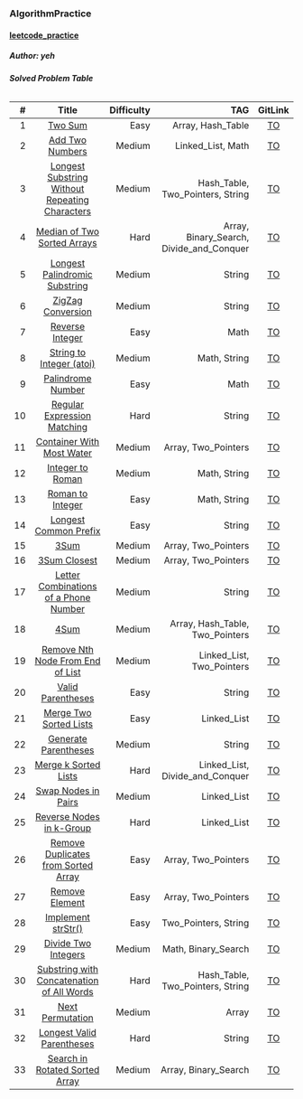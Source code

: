 ### AlgorithmPractice

#### [leetcode_practice](https://leetcode.com/)

##### ***Author: yeh***

###### ***Solved Problem Table***

|   #|Title|Difficulty|TAG|GitLink|
|----:|:----:|----:|----:|:----:|
|1|[Two Sum](https://leetcode.com/problems/two-sum)|Easy|Array, Hash_Table|[TO](https://github.com/yeh97/LeetcodePractice/blob/master/leetcode_practice_yeh_easy/001_TwoSum_Easy.md)|
|2|[Add Two Numbers](https://leetcode.com/problems/add-two-numbers)|Medium|Linked_List,    Math|[TO](https://github.com/yeh97/LeetcodePractice/blob/master/leetcode_practice_yeh_medium/002_AddTwoNumbers_Medium.md)|
|3|[Longest Substring Without Repeating Characters](https://leetcode.com/problems/longest-substring-without-repeating-characters)|Medium|Hash_Table,  Two_Pointers, String|[TO](https://github.com/yeh97/LeetcodePractice/blob/master/leetcode_practice_yeh_medium/003_LongestSubstringWithoutRepeatingCharacters_Medium.md)|
|4|[Median of Two Sorted Arrays](https://leetcode.com/problems/median-of-two-sorted-arrays)|Hard|Array,  Binary_Search,   Divide_and_Conquer|[TO](https://github.com/yeh97/LeetcodePractice/blob/master/leetcode_practice_yeh_hard/004_MedianofTwoSortedArrays_Hard.md)|
|5|[Longest Palindromic Substring](https://leetcode.com/problems/longest-palindromic-substring)|Medium|String|[TO](https://github.com/yeh97/LeetcodePractice/blob/master/leetcode_practice_yeh_medium/005_LongestPalindromicSubstring_Medium.md)|
|6|[ZigZag Conversion](https://leetcode.com/problems/zigzag-conversion)|Medium|String|[TO](https://github.com/yeh97/LeetcodePractice/blob/master/leetcode_practice_yeh_medium/006_ZigZagConversion_Medium.md)|
|7|[Reverse Integer](https://leetcode.com/problems/reverse-integer)|Easy|Math|[TO](https://github.com/yeh97/LeetcodePractice/blob/master/leetcode_practice_yeh_easy/007_ReverseInteger_Easy.md)|
|8|[String to Integer (atoi)](https://leetcode.com/problems/string-to-integer-atoi)|Medium|Math,   String|[TO](https://github.com/yeh97/LeetcodePractice/blob/master/leetcode_practice_yeh_medium/008_StringtoInteger(atoi)_Medium.md)|
|9|[Palindrome Number](https://leetcode.com/problems/palindrome-number)|Easy|Math|[TO](https://github.com/yeh97/LeetcodePractice/blob/master/leetcode_practice_yeh_easy/009_PalindromeNumber_Easy.md)|
|10|[Regular Expression Matching](https://leetcode.com/problems/regular-expression-matching)|Hard|String|[TO](https://github.com/yeh97/LeetcodePractice/blob/master/leetcode_practice_yeh_hard/010_RegularExpressionMatching_Hard.md)|
|11|[Container With Most Water](https://leetcode.com/problems/container-with-most-water)|Medium|Array,    Two_Pointers|[TO](https://github.com/yeh97/LeetcodePractice/blob/master/leetcode_practice_yeh_medium/011_ContainerWithMostWater_Medium.md)|
|12|[Integer to Roman](https://leetcode.com/problems/integer-to-roman)|Medium|Math, String|[TO](https://github.com/yeh97/LeetcodePractice/blob/master/leetcode_practice_yeh_medium/012_IntegertoRoman_Medium.md)|
|13|[Roman to Integer](https://leetcode.com/problems/roman-to-integer)|Easy|Math,   String|[TO](https://github.com/yeh97/LeetcodePractice/blob/master/leetcode_practice_yeh_easy/013_RomantoInteger_Easy.md)|
|14|[Longest Common Prefix](https://leetcode.com/problems/longest-common-prefix)|Easy|String|[TO](https://github.com/yeh97/LeetcodePractice/blob/master/leetcode_practice_yeh_easy/014_LongestCommonPrefix_Easy.md)|
|15|[3Sum](https://leetcode.com/problems/3sum)|Medium|Array, Two_Pointers|[TO](https://github.com/yeh97/LeetcodePractice/blob/master/leetcode_practice_yeh_medium/015_3Sum_Medium.md)|
|16|[3Sum Closest](https://leetcode.com/problems/3sum-closest)|Medium|Array, Two_Pointers|[TO](https://github.com/yeh97/LeetcodePractice/blob/master/leetcode_practice_yeh_medium/016_3SumClosest_Medium.md)|
|17|[Letter Combinations of a Phone Number](https://leetcode.com/problems/letter-combinations-of-a-phone-number)|Medium|String|[TO](https://github.com/yeh97/LeetcodePractice/blob/master/leetcode_practice_yeh_medium/017_LetterCombinationsofaPhoneNumber_Medium.md)|
|18|[4Sum](https://leetcode.com/problems/4sum)|Medium|Array, Hash_Table,   Two_Pointers|[TO](https://github.com/yeh97/LeetcodePractice/blob/master/leetcode_practice_yeh_medium/018_4Sum_Medium.md)|
|19|[Remove Nth Node From End of List](https://leetcode.com/problems/remove-nth-node-from-end-of-list)|Medium|Linked_List,    Two_Pointers|[TO](https://github.com/yeh97/LeetcodePractice/blob/master/leetcode_practice_yeh_medium/019_RemoveNthNodeFromEndofList_Medium.md)|
|20|[Valid Parentheses](https://leetcode.com/problems/valid-parentheses)|Easy|String|[TO](https://github.com/yeh97/LeetcodePractice/blob/master/leetcode_practice_yeh_easy/020_ValidParentheses_Easy.md)|
|21|[Merge Two Sorted Lists](https://leetcode.com/problems/merge-two-sorted-lists)|Easy|Linked_List|[TO](https://github.com/yeh97/LeetcodePractice/blob/master/leetcode_practice_yeh_easy/021_MergeTwoSortedLists_Easy.md)|
|22|[Generate Parentheses](https://leetcode.com/problems/generate-parentheses)|Medium|String|[TO](https://github.com/yeh97/LeetcodePractice/blob/master/leetcode_practice_yeh_medium/022_GenerateParentheses_Medium.md)|
|23|[Merge k Sorted Lists](https://leetcode.com/problems/merge-k-sorted-lists)|Hard|Linked_List, Divide_and_Conquer|[TO](https://github.com/yeh97/LeetcodePractice/blob/master/leetcode_practice_yeh_hard/023_MergekSortedLists_Hard.md)|
|24|[Swap Nodes in Pairs](https://leetcode.com/problems/swap-nodes-in-pairs)|Medium|Linked_List|[TO](https://github.com/yeh97/LeetcodePractice/blob/master/leetcode_practice_yeh_medium/024_SwapNodesinPairs_Medium.md)|
|25|[Reverse Nodes in k-Group](https://leetcode.com/problems/reverse-nodes-in-k-group)|Hard|Linked_List|[TO](https://github.com/yeh97/LeetcodePractice/blob/master/leetcode_practice_yeh_hard/025_ReverseNodesink-Group_Hard.md)|
|26|[Remove Duplicates from Sorted Array](https://leetcode.com/problems/remove-duplicates-from-sorted-array)|Easy|Array,    Two_Pointers|[TO](https://github.com/yeh97/LeetcodePractice/blob/master/leetcode_practice_yeh_easy/026_RemoveDuplicatesfromSortedArray_Easy.md)|
|27|[Remove Element](https://leetcode.com/problems/remove-element)|Easy|Array,   Two_Pointers|[TO](https://github.com/yeh97/LeetcodePractice/blob/master/leetcode_practice_yeh_easy/027_RemoveElement_Easy.md)|
|28|[Implement strStr()](https://leetcode.com/problems/implement-strstr)|Easy|Two_Pointers, String|[TO](https://github.com/yeh97/LeetcodePractice/blob/master/leetcode_practice_yeh_easy/028_ImplementstrStr()_Easy.md)|
|29|[Divide Two Integers](https://leetcode.com/problems/divide-two-integers)|Medium|Math,   Binary_Search|[TO](https://github.com/yeh97/LeetcodePractice/blob/master/leetcode_practice_yeh_medium/029_DivideTwoIntegers_Medium.md)|
|30|[Substring with Concatenation of All Words](https://leetcode.com/problems/substring-with-concatenation-of-all-words)|Hard|Hash_Table,  Two_Pointers,    String|[TO](https://github.com/yeh97/LeetcodePractice/blob/master/leetcode_practice_yeh_hard/030_SubstringwithConcatenationofAllWords_Hard.md)|
|31|[Next Permutation](https://leetcode.com/problems/next-permutation)|Medium|Array|[TO](https://github.com/yeh97/LeetcodePractice/blob/master/leetcode_practice_yeh_medium/031_NextPermutation_Medium.md)|
|32|[Longest Valid Parentheses](https://leetcode.com/problems/longest-valid-parentheses)|Hard|String|[TO](https://github.com/yeh97/LeetcodePractice/blob/master/leetcode_practice_yeh_hard/032_LongestValidParentheses_Hard.md)|
|33|[Search in Rotated Sorted Array](https://leetcode.com/problems/search-in-rotated-sorted-array)|Medium|Array,  Binary_Search|[TO](https://github.com/yeh97/LeetcodePractice/blob/master/leetcode_practice_yeh_medium/033_SearchinRotatedSortedArray_Medium.md)|

